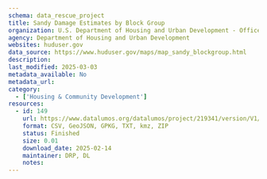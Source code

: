 ```yaml
---
schema: data_rescue_project 
title: Sandy Damage Estimates by Block Group
organization: U.S. Department of Housing and Urban Development - Office of Policy Development and Research
agency: Department of Housing and Urban Development
websites: huduser.gov
data_source: https://www.huduser.gov/maps/map_sandy_blockgroup.html
description: 
last_modified: 2025-03-03
metadata_available: No
metadata_url: 
category:
  - ['Housing & Community Development'] 
resources:
  - id: 149
    url: https://www.datalumos.org/datalumos/project/219341/version/V1/view
    format: CSV, GeoJSON, GPKG, TXT, kmz, ZIP
    status: Finished
    size: 0.01
    download_date: 2025-02-14
    maintainer: DRP, DL
    notes: 
---
```


